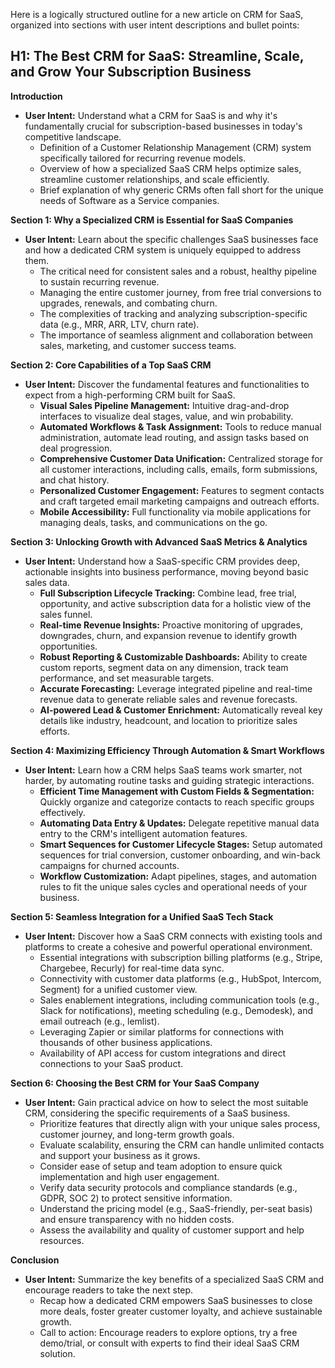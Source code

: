 Here is a logically structured outline for a new article on CRM for SaaS, organized into sections with user intent descriptions and bullet points:

## H1: The Best CRM for SaaS: Streamline, Scale, and Grow Your Subscription Business

**Introduction**
*   **User Intent:** Understand what a CRM for SaaS is and why it's fundamentally crucial for subscription-based businesses in today's competitive landscape.
    *   Definition of a Customer Relationship Management (CRM) system specifically tailored for recurring revenue models.
    *   Overview of how a specialized SaaS CRM helps optimize sales, streamline customer relationships, and scale efficiently.
    *   Brief explanation of why generic CRMs often fall short for the unique needs of Software as a Service companies.

**Section 1: Why a Specialized CRM is Essential for SaaS Companies**
*   **User Intent:** Learn about the specific challenges SaaS businesses face and how a dedicated CRM system is uniquely equipped to address them.
    *   The critical need for consistent sales and a robust, healthy pipeline to sustain recurring revenue.
    *   Managing the entire customer journey, from free trial conversions to upgrades, renewals, and combating churn.
    *   The complexities of tracking and analyzing subscription-specific data (e.g., MRR, ARR, LTV, churn rate).
    *   The importance of seamless alignment and collaboration between sales, marketing, and customer success teams.

**Section 2: Core Capabilities of a Top SaaS CRM**
*   **User Intent:** Discover the fundamental features and functionalities to expect from a high-performing CRM built for SaaS.
    *   **Visual Sales Pipeline Management:** Intuitive drag-and-drop interfaces to visualize deal stages, value, and win probability.
    *   **Automated Workflows & Task Assignment:** Tools to reduce manual administration, automate lead routing, and assign tasks based on deal progression.
    *   **Comprehensive Customer Data Unification:** Centralized storage for all customer interactions, including calls, emails, form submissions, and chat history.
    *   **Personalized Customer Engagement:** Features to segment contacts and craft targeted email marketing campaigns and outreach efforts.
    *   **Mobile Accessibility:** Full functionality via mobile applications for managing deals, tasks, and communications on the go.

**Section 3: Unlocking Growth with Advanced SaaS Metrics & Analytics**
*   **User Intent:** Understand how a SaaS-specific CRM provides deep, actionable insights into business performance, moving beyond basic sales data.
    *   **Full Subscription Lifecycle Tracking:** Combine lead, free trial, opportunity, and active subscription data for a holistic view of the sales funnel.
    *   **Real-time Revenue Insights:** Proactive monitoring of upgrades, downgrades, churn, and expansion revenue to identify growth opportunities.
    *   **Robust Reporting & Customizable Dashboards:** Ability to create custom reports, segment data on any dimension, track team performance, and set measurable targets.
    *   **Accurate Forecasting:** Leverage integrated pipeline and real-time revenue data to generate reliable sales and revenue forecasts.
    *   **AI-powered Lead & Customer Enrichment:** Automatically reveal key details like industry, headcount, and location to prioritize sales efforts.

**Section 4: Maximizing Efficiency Through Automation & Smart Workflows**
*   **User Intent:** Learn how a CRM helps SaaS teams work smarter, not harder, by automating routine tasks and guiding strategic interactions.
    *   **Efficient Time Management with Custom Fields & Segmentation:** Quickly organize and categorize contacts to reach specific groups effectively.
    *   **Automating Data Entry & Updates:** Delegate repetitive manual data entry to the CRM's intelligent automation features.
    *   **Smart Sequences for Customer Lifecycle Stages:** Setup automated sequences for trial conversion, customer onboarding, and win-back campaigns for churned accounts.
    *   **Workflow Customization:** Adapt pipelines, stages, and automation rules to fit the unique sales cycles and operational needs of your business.

**Section 5: Seamless Integration for a Unified SaaS Tech Stack**
*   **User Intent:** Discover how a SaaS CRM connects with existing tools and platforms to create a cohesive and powerful operational environment.
    *   Essential integrations with subscription billing platforms (e.g., Stripe, Chargebee, Recurly) for real-time data sync.
    *   Connectivity with customer data platforms (e.g., HubSpot, Intercom, Segment) for a unified customer view.
    *   Sales enablement integrations, including communication tools (e.g., Slack for notifications), meeting scheduling (e.g., Demodesk), and email outreach (e.g., lemlist).
    *   Leveraging Zapier or similar platforms for connections with thousands of other business applications.
    *   Availability of API access for custom integrations and direct connections to your SaaS product.

**Section 6: Choosing the Best CRM for Your SaaS Company**
*   **User Intent:** Gain practical advice on how to select the most suitable CRM, considering the specific requirements of a SaaS business.
    *   Prioritize features that directly align with your unique sales process, customer journey, and long-term growth goals.
    *   Evaluate scalability, ensuring the CRM can handle unlimited contacts and support your business as it grows.
    *   Consider ease of setup and team adoption to ensure quick implementation and high user engagement.
    *   Verify data security protocols and compliance standards (e.g., GDPR, SOC 2) to protect sensitive information.
    *   Understand the pricing model (e.g., SaaS-friendly, per-seat basis) and ensure transparency with no hidden costs.
    *   Assess the availability and quality of customer support and help resources.

**Conclusion**
*   **User Intent:** Summarize the key benefits of a specialized SaaS CRM and encourage readers to take the next step.
    *   Recap how a dedicated CRM empowers SaaS businesses to close more deals, foster greater customer loyalty, and achieve sustainable growth.
    *   Call to action: Encourage readers to explore options, try a free demo/trial, or consult with experts to find their ideal SaaS CRM solution.
